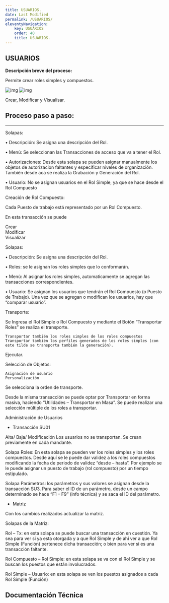 ```yaml
---
title: USUARIOS.
date: Last Modified
permalink: /USUARIOS/
eleventyNavigation:
    key: USUARIOS
    order: 40
    title: USUARIOS.
---
```

## **USUARIOS**

**Descripción breve del proceso:**

Permite crear roles simples y compuestos.

![img](../content/images/PFCG/pfcg1.jpg)
![img](../content/images/PFCG/pfcg2.jpg) 


Crear, Modificar y Visualisar.



## Proceso paso a paso:

---

Solapas:

•	Descripción: Se asigna una descripción del Rol.

•	Menú: Se seleccionan las Transacciones de acceso que va a tener el Rol.

•	Autorizaciones: Desde esta solapa se pueden asignar manualmente los objetos de autorizacion faltantes y especificar niveles de organización. También desde aca se realiza la Grabación y Generación del Rol.

•	Usuario: No se asignan usuarios en el Rol Simple, ya que se hace desde el Rol Compuesto

Creación de Rol Compuesto:

Cada Puesto de trabajo está representado por un Rol Compuesto.

En esta transacción se puede 

Crear   
Modificar    
Visualizar   

Solapas:

•	Descripción: Se asigna una descripción del Rol.

•	Roles: se le asignan los roles simples que lo conformarán.

•	Menú: Al asignar los roles simples, automaticamente se agregan las transacciones correspondientes.

•	Usuario: Se asignan los usuarios que tendrán el Rol Compuesto (o Puesto de Trabajo). Una vez que se agregan o modifican los usuarios, hay que “comparar usuario”.


Transporte:

Se Ingresa el Rol Simple o Rol Compuesto y mediante el Botón   “Transportar Roles” se realiza el transporte.

	Transportar también los roles simples de los roles compuestos
	Transportar también los perfiles generados de los roles simples (con este tilde se transporta también la generación).

Ejecutar.

Selección de Objetos:

	Asignación de usuario
	Personalización 

Se selecciona la orden de transporte.

Desde la misma transacción se puede optar por Transportar en forma masiva, haciendo “Utilidades – Transportar en Masa”. Se puede realizar una selección múltiple de los roles a transportar.

Administración de Usuarios

* Transacción SU01

Alta/ Baja/ Modificación
Los usuarios no se transportan. Se crean previamente en cada mandante.

Solapa Roles:
En esta solapa se pueden ver los roles simples y los roles compuestos.
Desde aquí se le puede dar validez a los roles compuestos modificando la fecha de periodo de validez “desde – hasta”. Por ejemplo se le puede asignar un puesto de trabajo (rol compuesto) por un tiempo estipulado.

Solapa Parámetros: los parámetros y sus valores se asignan desde la transacción SU3. Para saber el ID de un parámetro, desde un campo determinado se hace “F1 – F9” (info técnica) y se saca el ID del parámetro.


* Matriz	

Con los cambios realizados actualizar la matriz.

Solapas de la Matriz:

Rol – Tx: en esta solapa se puede buscar una transacción en cuestión. Ya sea para ver si ya esta otorgada y a que Rol Simple y de ahí ver a que Rol Simple (Función) pertenece dicha transacción; o bien para ver si es una transacción faltante.

Rol Compuesto – Rol Simple: en esta solapa se va con el Rol Simple y se buscan los puestos que están involucrados.

Rol Simple – Usuario: en esta solapa se ven los puestos asignados a cada Rol Simple (Función)


## Documentación Técnica

